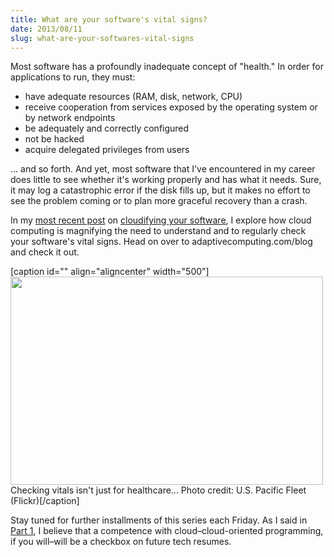 ```yaml
---
title: What are your software's vital signs?
date: 2013/08/11
slug: what-are-your-softwares-vital-signs
---
```


Most software has a profoundly inadequate concept of "health." In order for applications to run, they must:
<ul>
	<li>have adequate resources (RAM, disk, network, CPU)</li>
	<li>receive cooperation from services exposed by the operating system or by network endpoints</li>
	<li>be adequately and correctly configured</li>
	<li>not be hacked</li>
	<li>acquire delegated privileges from users</li>
</ul>
... and so forth. And yet, most software that I've encountered in my career does little to see whether it's working properly and has what it needs. Sure, it may log a catastrophic error if the disk fills up, but it makes no effort to see the problem coming or to plan more graceful recovery than a crash.

In my <a title="cloudify - check vital signs" href="http://www.adaptivecomputing.com/blog-cloud/how-to-cloudify-your-software-part-4-check-those-vital-signs/" target="_blank">most recent post</a> on <a title="cloudify software series" href="http://codecraft.co/category/cloudify" target="_blank">cloudifying your software</a>, I explore how cloud computing is magnifying the need to understand and to regularly check your software's vital signs. Head on over to adaptivecomputing.com/blog and check it out.

[caption id="" align="aligncenter" width="500"]<img alt="" src="http://farm8.staticflickr.com/7323/9009986079_3ecc0332bc.jpg" width="500" height="333" /> Checking vitals isn't just for healthcare... Photo credit: U.S. Pacific Fleet (Flickr)[/caption]

Stay tuned for further installments of this series each Friday. As I said in <a title="Programmers: learn how to “cloudify”" href="http://codecraft.co/2013/07/23/programmers-learn-how-to-cloudify/" target="_blank">Part 1</a>, I believe that a competence with cloud–cloud-oriented programming, if you will–will be a checkbox on future tech resumes.